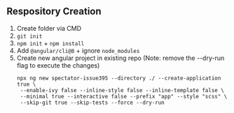 ## Respository Creation 

1. Create folder via CMD 
2. `git init`
3. `npm init` + `npm install`
4. Add `@angular/cli@8` + ignore `node_modules`
5. Create new angular project in existing repo (Note: remove the --dry-run flag to execute the changes)
   ``` 
   npx ng new spectator-issue395 --directory ./ --create-application true \
    --enable-ivy false --inline-style false --inline-template false \
    --minimal true --interactive false --prefix "app" --style "scss" \
    --skip-git true --skip-tests --force --dry-run
   ```